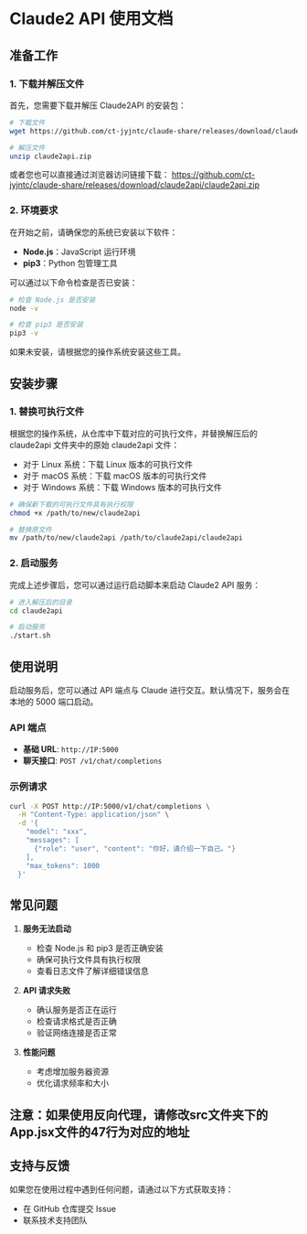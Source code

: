 # Claude2 API 使用文档

## 准备工作

### 1. 下载并解压文件

首先，您需要下载并解压 Claude2API 的安装包：

```bash
# 下载文件
wget https://github.com/ct-jyjntc/claude-share/releases/download/claude2api/claude2api.zip

# 解压文件
unzip claude2api.zip
```

或者您也可以直接通过浏览器访问链接下载：
https://github.com/ct-jyjntc/claude-share/releases/download/claude2api/claude2api.zip

### 2. 环境要求

在开始之前，请确保您的系统已安装以下软件：

- **Node.js**：JavaScript 运行环境
- **pip3**：Python 包管理工具

可以通过以下命令检查是否已安装：

```bash
# 检查 Node.js 是否安装
node -v

# 检查 pip3 是否安装
pip3 -v
```

如果未安装，请根据您的操作系统安装这些工具。

## 安装步骤

### 1. 替换可执行文件

根据您的操作系统，从仓库中下载对应的可执行文件，并替换解压后的 claude2api 文件夹中的原始 claude2api 文件：

- 对于 Linux 系统：下载 Linux 版本的可执行文件
- 对于 macOS 系统：下载 macOS 版本的可执行文件
- 对于 Windows 系统：下载 Windows 版本的可执行文件

```bash
# 确保新下载的可执行文件具有执行权限
chmod +x /path/to/new/claude2api

# 替换原文件
mv /path/to/new/claude2api /path/to/claude2api/claude2api
```

### 2. 启动服务

完成上述步骤后，您可以通过运行启动脚本来启动 Claude2 API 服务：

```bash
# 进入解压后的目录
cd claude2api

# 启动服务
./start.sh
```

## 使用说明

启动服务后，您可以通过 API 端点与 Claude 进行交互。默认情况下，服务会在本地的 5000 端口启动。

### API 端点

- **基础 URL**: `http://IP:5000`
- **聊天接口**: `POST /v1/chat/completions`

### 示例请求

```bash
curl -X POST http://IP:5000/v1/chat/completions \
  -H "Content-Type: application/json" \
  -d '{
    "model": "xxx",
    "messages": [
      {"role": "user", "content": "你好，请介绍一下自己。"}
    ],
    "max_tokens": 1000
  }'
```

## 常见问题

1. **服务无法启动**
   - 检查 Node.js 和 pip3 是否正确安装
   - 确保可执行文件具有执行权限
   - 查看日志文件了解详细错误信息

2. **API 请求失败**
   - 确认服务是否正在运行
   - 检查请求格式是否正确
   - 验证网络连接是否正常

3. **性能问题**
   - 考虑增加服务器资源
   - 优化请求频率和大小

## 注意：如果使用反向代理，请修改src文件夹下的App.jsx文件的47行为对应的地址

## 支持与反馈

如果您在使用过程中遇到任何问题，请通过以下方式获取支持：

- 在 GitHub 仓库提交 Issue
- 联系技术支持团队
